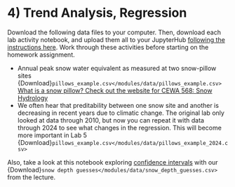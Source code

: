 # 4) Trend Analysis, Regression


Download the following data files to your computer. Then, download each lab activity notebook, and upload them all to your JupyterHub [following the instructions here](/resources/b-learning-jupyter.md). Work through these activities before starting on the homework assignment.

* Annual peak snow water equivalent as measured at two snow-pillow sites {Download}`pillows_example.csv</modules/data/pillows_example.csv>` [What is a snow pillow? Check out the website for CEWA 568: Snow Hydrology](https://mountain-hydrology-research-group.github.io/snow-hydrology/modules/module2.html)
* We often hear that preditability between one snow site and another is decreasing in recent years due to climatic change.  The original lab only looked at data through 2010, but now you can repeat it with data through 2024 to see what changes in the regression. This will become more important in Lab 5 {Download}`pillows_example.csv</modules/data/pillows_example_2024.csv>`

Also, take a look at this notebook exploring [confidence intervals](/modules/module2/confidence-intervals.ipynb) with our {Download}`snow depth guesses</modules/data/snow_depth_guesses.csv>` from the lecture.
